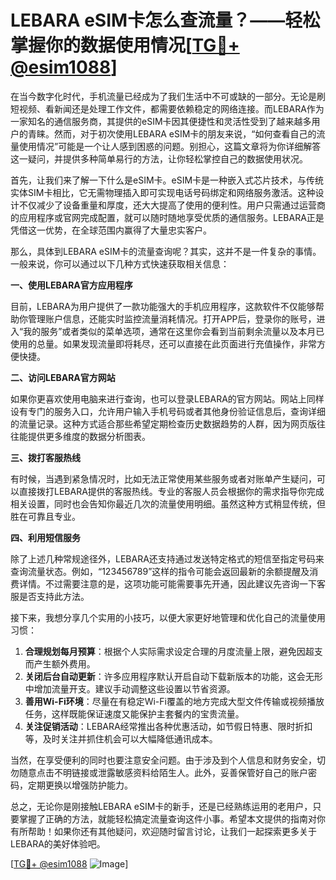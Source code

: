 # LEBARA eSIM卡怎么查流量？——轻松掌握你的数据使用情况[[TG💪+ @esim1088](https://t.me/s/esim1088)]

在当今数字化时代，手机流量已经成为了我们生活中不可或缺的一部分。无论是刷短视频、看新闻还是处理工作文件，都需要依赖稳定的网络连接。而LEBARA作为一家知名的通信服务商，其提供的eSIM卡因其便捷性和灵活性受到了越来越多用户的青睐。然而，对于初次使用LEBARA eSIM卡的朋友来说，“如何查看自己的流量使用情况”可能是一个让人感到困惑的问题。别担心，这篇文章将为你详细解答这一疑问，并提供多种简单易行的方法，让你轻松掌控自己的数据使用状况。

首先，让我们来了解一下什么是eSIM卡。eSIM卡是一种嵌入式芯片技术，与传统实体SIM卡相比，它无需物理插入即可实现电话号码绑定和网络服务激活。这种设计不仅减少了设备重量和厚度，还大大提高了使用的便利性。用户只需通过运营商的应用程序或官网完成配置，就可以随时随地享受优质的通信服务。LEBARA正是凭借这一优势，在全球范围内赢得了大量忠实客户。

那么，具体到LEBARA eSIM卡的流量查询呢？其实，这并不是一件复杂的事情。一般来说，你可以通过以下几种方式快速获取相关信息：

**一、使用LEBARA官方应用程序**

目前，LEBARA为用户提供了一款功能强大的手机应用程序，这款软件不仅能够帮助你管理账户信息，还能实时监控流量消耗情况。打开APP后，登录你的账号，进入“我的服务”或者类似的菜单选项，通常在这里你会看到当前剩余流量以及本月已使用的总量。如果发现流量即将耗尽，还可以直接在此页面进行充值操作，非常方便快捷。

**二、访问LEBARA官方网站**

如果你更喜欢使用电脑来进行查询，也可以登录LEBARA的官方网站。网站上同样设有专门的服务入口，允许用户输入手机号码或者其他身份验证信息后，查询详细的流量记录。这种方式适合那些希望定期检查历史数据趋势的人群，因为网页版往往能提供更多维度的数据分析图表。

**三、拨打客服热线**

有时候，当遇到紧急情况时，比如无法正常使用某些服务或者对账单产生疑问，可以直接拨打LEBARA提供的客服热线。专业的客服人员会根据你的需求指导你完成相关设置，同时也会告知你最近几次的流量使用明细。虽然这种方式稍显传统，但胜在可靠且专业。

**四、利用短信服务**

除了上述几种常规途径外，LEBARA还支持通过发送特定格式的短信至指定号码来查询流量状态。例如，“123456789”这样的指令可能会返回最新的余额提醒及消费详情。不过需要注意的是，这项功能可能需要事先开通，因此建议先咨询一下客服是否支持此方法。

接下来，我想分享几个实用的小技巧，以便大家更好地管理和优化自己的流量使用习惯：

1. **合理规划每月预算**：根据个人实际需求设定合理的月度流量上限，避免因超支而产生额外费用。
2. **关闭后台自动更新**：许多应用程序默认开启自动下载新版本的功能，这会无形中增加流量开支。建议手动调整这些设置以节省资源。
3. **善用Wi-Fi环境**：尽量在有稳定Wi-Fi覆盖的地方完成大型文件传输或视频播放任务，这样既能保证速度又能保护主套餐内的宝贵流量。
4. **关注促销活动**：LEBARA经常推出各种优惠活动，如节假日特惠、限时折扣等，及时关注并抓住机会可以大幅降低通讯成本。

当然，在享受便利的同时也要注意安全问题。由于涉及到个人信息和财务安全，切勿随意点击不明链接或泄露敏感资料给陌生人。此外，妥善保管好自己的账户密码，定期更换以增强防护能力。

总之，无论你是刚接触LEBARA eSIM卡的新手，还是已经熟练运用的老用户，只要掌握了正确的方法，就能轻松搞定流量查询这件小事。希望本文提供的指南对你有所帮助！如果你还有其他疑问，欢迎随时留言讨论，让我们一起探索更多关于LEBARA的美好体验吧。

[[TG💪+ @esim1088](https://t.me/s/esim1088) ![Image](https://i.postimg.cc/4NQfJmqS/Snipaste-2025-05-13-00-14-12.png)]